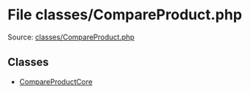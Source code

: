 File classes/CompareProduct.php
=========

Source: [classes/CompareProduct.php](https://github.com/PrestaShop/PrestaShop/blob/1.5.0.17/classes/CompareProduct.php)


Classes
-------

* [CompareProductCore](class.CompareProductCore.md)

